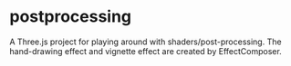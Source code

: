 # postprocessing

A Three.js project for playing around with shaders/post-processing.
The hand-drawing effect and vignette effect are created by EffectComposer. 

